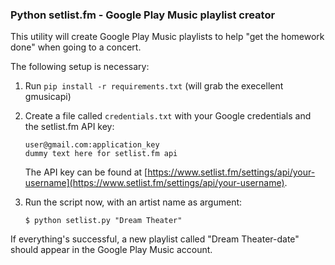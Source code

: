 ### Python setlist.fm - Google Play Music playlist creator

This utility will create Google Play Music playlists to help "get the homework done"
when going to a concert.

The following setup is necessary:

1. Run `pip install -r requirements.txt` (will grab the execellent gmusicapi)

2. Create a file called `credentials.txt` with your Google credentials and
   the setlist.fm API key: 
   ```
   user@gmail.com:application_key
   dummy text here for setlist.fm api
   ```
   
   The API key can be found at
   [https://www.setlist.fm/settings/api/your-username](https://www.setlist.fm/settings/api/your-username).
   
3. Run the script now, with an artist name as argument:

   ```
   $ python setlist.py "Dream Theater"
   ```
If everything's successful, a new playlist called "Dream Theater-date" should appear
in the Google Play Music account.
